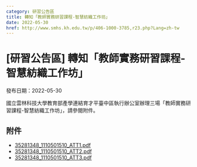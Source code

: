 ```yaml
---
category: 研習公告區
title: 轉知「教師實務研習課程-智慧紡織工作坊」
date: 2022-05-30
href: http://www.smhs.kh.edu.tw/p/406-1000-3785,r23.php?Lang=zh-tw
---
```


# [研習公告區] 轉知「教師實務研習課程-智慧紡織工作坊」

發布日期：2022-05-30

國立雲林科技大學教育部產學連結育才平臺中區執行辦公室辦理三場「教師實務研習課程-智慧紡織工作坊」，請參閱附件。

## 附件

- [35281348_1110501510_ATT1.pdf](https://www.smhs.kh.edu.tw/var/file/0/1000/attach/2/pta_3556_9843178_89186.pdf)
- [35281348_1110501510_ATT2.pdf](https://www.smhs.kh.edu.tw/var/file/0/1000/attach/2/pta_3557_1706356_89187.pdf)
- [35281348_1110501510_ATT3.pdf](https://www.smhs.kh.edu.tw/var/file/0/1000/attach/2/pta_3558_5878779_89187.pdf)
